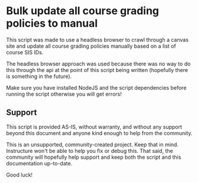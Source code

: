 # Bulk update all course grading policies to manual
This script was made to use a headless browser to crawl through a canvas site and update all course grading policies manually based on a list of course SIS IDs. 

The headless browser approach was used because there was no way to do this through the api at the point of this script being written (hopefully there is something in the future).

Make sure you have installed NodeJS and the script dependencies before running the script otherwise you will get errors!


## Support
This script is provided AS-IS, without warranty, and without any support beyond this
document and anyone kind enough to help from the community.

This is an unsupported, community-created project. Keep that in mind. Instructure won't be
able to help you fix or debug this. That said, the community will hopefully help support
and keep both the script and this documentation up-to-date.

Good luck!
